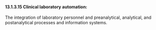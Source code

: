 #### 13.1.3.15 Clinical laboratory automation: 

The integration of laboratory personnel and preanalytical, analytical, and postanalytical processes and information systems.
